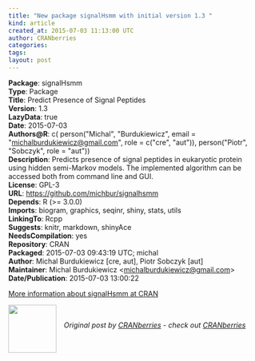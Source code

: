 ```yaml
---
title: "New package signalHsmm with initial version 1.3 "
kind: article
created_at: 2015-07-03 11:13:00 UTC
author: CRANberries
categories: 
tags: 
layout: post
---
```

<strong>Package</strong>: signalHsmm<br>
<strong>Type</strong>: Package<br>
<strong>Title</strong>: Predict Presence of Signal Peptides<br>
<strong>Version</strong>: 1.3<br>
<strong>LazyData</strong>: true<br>
<strong>Date</strong>: 2015-07-03<br>
<strong>Authors@R</strong>: c(
person("Michal", "Burdukiewicz",
email = "michalburdukiewicz@gmail.com", role = c("cre", "aut")),
person("Piotr", "Sobczyk",
role = "aut"))<br>
<strong>Description</strong>: Predicts presence of signal peptides in eukaryotic protein using
hidden semi-Markov models. The implemented algorithm can be accessed both
from command line and GUI.<br>
<strong>License</strong>: GPL-3<br>
<strong>URL</strong>: https://github.com/michbur/signalhsmm<br>
<strong>Depends</strong>: R (&gt;= 3.0.0)<br>
<strong>Imports</strong>: biogram, graphics, seqinr, shiny, stats, utils<br>
<strong>LinkingTo</strong>: Rcpp<br>
<strong>Suggests</strong>: knitr, markdown, shinyAce<br>
<strong>NeedsCompilation</strong>: yes<br>
<strong>Repository</strong>: CRAN<br>
<strong>Packaged</strong>: 2015-07-03 09:43:19 UTC; michal<br>
<strong>Author</strong>: Michal Burdukiewicz [cre, aut],
Piotr Sobczyk [aut]<br>
<strong>Maintainer</strong>: Michal Burdukiewicz &lt;michalburdukiewicz@gmail.com&gt;<br>
<strong>Date/Publication</strong>: 2015-07-03 13:00:22<br>

<p>
<a href="http://cran.r-project.org/web/packages/signalHsmm/index.html">More information about signalHsmm at CRAN</a><div class="author">
  <img src="" style="width: 96px; height: 96;">
  <span style="position: absolute; padding: 32px 15px;">
    <i>Original post by <a href="http://twitter.com/">CRANberries</a> - check out <a href="http://dirk.eddelbuettel.com/cranberries">CRANberries   </a></i>
  </span>
</div>
